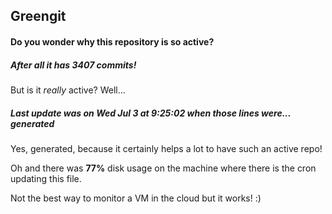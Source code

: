 ## Greengit

#### Do you wonder why this repository is so active?

##### After all it has 3407 commits!

But is it *really* active? Well...

##### Last update was on Wed Jul 3 at 9:25:02 when those lines were... generated

Yes, generated, because it certainly helps a lot to have such an active repo!

Oh and there was **77%** disk usage on the machine
where there is the cron updating this file.

Not the best way to monitor a VM in the cloud but it works! :)
